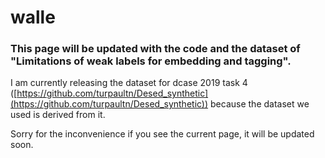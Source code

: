 # walle

### This page will be updated with the code and the dataset of "Limitations of weak labels for embedding and tagging".

I am currently releasing the dataset for dcase 2019 task 4 ([https://github.com/turpaultn/Desed_synthetic](https://github.com/turpaultn/Desed_synthetic)) because the dataset we used is derived from it.

Sorry for the inconvenience if you see the current page, it will be updated soon.
